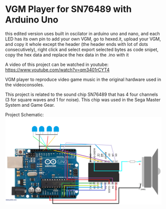# VGM Player for SN76489 with Arduino Uno
this edited version uses built in oscilator in arduino uno and nano, and each LED has its own pin
to add your own VGM, go to hexed.it, upload your VGM, and copy it whole except the header (the header ends with lot of dots consecutively), right click and select export selected bytes as code snipet, copy the hex data and replace the hex data in the .ino with it

A video of this project can be watched in youtube: https://www.youtube.com/watch?v=qm3401rCYT4

VGM player to reproduce video game music in the original hardware used in the videoconsoles. 

This project is related to the sound chip SN76489 that has 4 four channels (3 for square waves and 1 for noise). This chip was used in the Sega Master System and Game Gear.

Project Schematic:
![Alt text](schematic.png?raw=true "Title")
